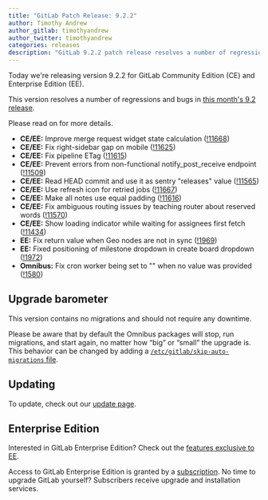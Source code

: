 ```yaml
---
title: "GitLab Patch Release: 9.2.2"
author: Timothy Andrew
author_gitlab: timothyandrew
author_twitter: timothyandrew
categories: releases
description: "GitLab 9.2.2 patch release resolves a number of regressions in 9.2"
---
```


Today we're releasing version 9.2.2 for GitLab Community Edition (CE) and
Enterprise Edition (EE).

This version resolves a number of regressions and bugs in [this month's 9.2 release](/releases/2017/05/22/gitlab-9-2-released/).

Please read on for more details.

<!-- more -->

- **CE/EE:** Improve merge request widget state calculation ([!11668])
- **CE/EE:** Fix right-sidebar gap on mobile ([!11625])
- **CE/EE:** Fix pipeline ETag ([!11615])
- **CE/EE:** Prevent errors from non-functional notify_post_receive endpoint ([!11509])
- **CE/EE:** Read HEAD commit and use it as sentry "releases" value ([!11565])
- **CE/EE:** Use refresh icon for retried jobs ([!11667])
- **CE/EE:** Make all notes use equal padding ([!11616])
- **CE/EE:** Fix ambiguous routing issues by teaching router about reserved words ([!11570])
- **CE/EE:** Show loading indicator while waiting for assignees first fetch ([!11434])
- **EE:** Fix return value when Geo nodes are not in sync ([!1969])
- **EE:** Fixed positioning of milestone dropdown in create board dropdown ([!1972])
- **Omnibus:** Fix cron worker being set to "" when no value was provided ([!1580])

[!11668]: https://gitlab.com/gitlab-org/gitlab-ce/merge_requests/11668
[!11625]: https://gitlab.com/gitlab-org/gitlab-ce/merge_requests/11625
[!11615]: https://gitlab.com/gitlab-org/gitlab-ce/merge_requests/11615
[!11509]: https://gitlab.com/gitlab-org/gitlab-ce/merge_requests/11509
[!11565]: https://gitlab.com/gitlab-org/gitlab-ce/merge_requests/11565
[!11667]: https://gitlab.com/gitlab-org/gitlab-ce/merge_requests/11667
[!11616]: https://gitlab.com/gitlab-org/gitlab-ce/merge_requests/11616
[!11570]: https://gitlab.com/gitlab-org/gitlab-ce/merge_requests/11570
[!11434]: https://gitlab.com/gitlab-org/gitlab-ce/merge_requests/11434
[!1969]: https://gitlab.com/gitlab-org/gitlab-ee/merge_requests/1969
[!1972]: https://gitlab.com/gitlab-org/gitlab-ee/merge_requests/1972
[!1580]: https://gitlab.com/gitlab-org/omnibus-gitlab/merge_requests/1580

## Upgrade barometer

This version contains no migrations and should not require any downtime.

Please be aware that by default the Omnibus packages will stop, run migrations,
and start again, no matter how “big” or “small” the upgrade is. This behavior
can be changed by adding a [`/etc/gitlab/skip-auto-migrations`
file](http://doc.gitlab.com/omnibus/update/README.html).

## Updating

To update, check out our [update page](/update/).

## Enterprise Edition

Interested in GitLab Enterprise Edition? Check out the [features exclusive to
EE](/pricing/).

Access to GitLab Enterprise Edition is granted by a [subscription](/stages-devops-lifecycle/).
No time to upgrade GitLab yourself? Subscribers receive upgrade and installation
services.

